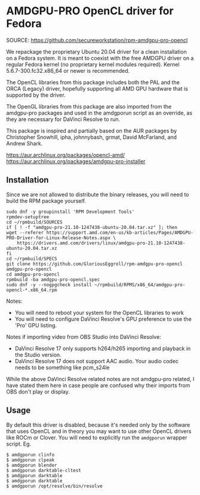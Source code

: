 AMDGPU-PRO OpenCL driver for Fedora
===================================
SOURCE: https://github.com/secureworkstation/rpm-amdgpu-pro-opencl

We repackage the proprietary Ubuntu 20.04 driver for a clean
installation on a Fedora system. It is meant to coexist with
the free AMDGPU driver on a regular Fedora kernel (no proprietary
kernel modules required). Kernel 5.6.7-300.fc32.x86_64 or newer
is recommended.

The OpenCL libraries from this package includes both the PAL and 
the ORCA (Legacy) driver, hopefully supporting all AMD GPU hardware
that is supported by the driver.

The OpenGL libraries from this package are also imported from the 
amdgpu-pro packages and used in the amdgporun script as an override,
as they are necessary for DaVinci Resolve to run.

This package is inspired and partially based on the AUR packages
by Christopher Snowhill, ipha, johnnybash, grmat, David McFarland, 
and Andrew Shark.

https://aur.archlinux.org/packages/opencl-amd/
https://aur.archlinux.org/packages/amdgpu-pro-installer


Installation
------------

Since we are not allowed to distribute the binary releases, you
will need to build the RPM package yourself.

```
sudo dnf -y groupinstall 'RPM Development Tools'
rpmdev-setuptree
cd ~/rpmbuild/SOURCES
if [ ! -f "amdgpu-pro-21.10-1247438-ubuntu-20.04.tar.xz" ]; then
wget --referer https://support.amd.com/en-us/kb-articles/Pages/AMDGPU-PRO-Driver-for-Linux-Release-Notes.aspx \
    https://drivers.amd.com/drivers/linux/amdgpu-pro-21.10-1247438-ubuntu-20.04.tar.xz
fi
cd ~/rpmbuild/SPECS
git clone https://github.com/GloriousEggroll/rpm-amdgpu-pro-opencl amdgpu-pro-opencl
cd amdgpu-pro-opencl
rpmbuild -ba amdgpu-pro-opencl.spec
sudo dnf -y --nogpgcheck install ~/rpmbuild/RPMS/x86_64/amdgpu-pro-opencl-*.x86_64.rpm
```
Notes: 
- You will need to reboot your system for the OpenCL libraries to work
- You will need to configure DaVinci Resolve's GPU preference to use the 'Pro' GPU listing.

Notes if importing video from OBS Studio into DaVinci Resolve:
- DaVinci Resolve 17 only supports h264/h265 importing and playback in the Studio version.
- DaVinci Resolve 17 does not support AAC audio. Your audio codec needs to be something like pcm_s24le

While the above DaVinci Resolve related notes are not amdgpu-pro related, I have stated them here
in case people are confused why their imports from OBS don't play or display.

Usage
-----

By default this driver is disabled, because it's needed only by
the software that uses OpenCL and in theory you may want to use
other OpenCL drivers like ROCm or Clover. You will need to explicitly
run the `amdgporun` wrapper script. Eg.

```
$ amdgporun clinfo
$ amdgporun clpeak
$ amdgporun blender
$ amdgporun darktable-cltest
$ amdgporun darktable
$ amdgporun darktable
$ amdgporun /opt/resolve/bin/resolve
```

